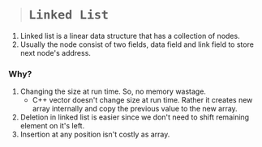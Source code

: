 > # **```Linked List```**

1. Linked list is a linear data structure that has a collection of nodes.
2. Usually the node consist of two fields, data field and link field to store next node's address.

### **Why?**

1. Changing the size at run time. So, no memory wastage.
    - C++ vector doesn't change size at run time. Rather it creates new array internally and copy the previous value to the new array.
2. Deletion in linked list is easier since we don't need to shift remaining element on it's left.
3. Insertion at any position isn't costly as array.
